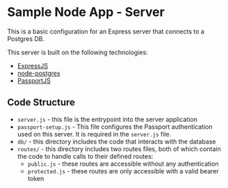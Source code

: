 # Sample Node App - Server
This is a basic configuration for an Express server that connects to a Postgres DB.

This server is built on the following technologies:
- [ExpressJS](https://expressjs.com/)
- [node-postgres](https://node-postgres.com/)
- [PassportJS](https://www.passportjs.org/)

## Code Structure
- `server.js` - this file is the entrypoint into the server application
- `passport-setup.js` - This file configures the Passport authentication used on this server. It is required in the `server.js` file.
- `db/` - this directory includes the code that interacts with the database
- `routes/` - this directory includes two routes files, both of which contain the code to handle calls to their defined routes:
   * `public.js` - these routes are accessible without any authentication
   * `protected.js` - these routes are only accessible with a valid bearer token

